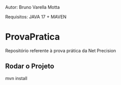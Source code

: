 Autor: Bruno Varella Motta

Requisitos: JAVA 17 + MAVEN 

# ProvaPratica
Repositório referente à prova prática da Net Precision

## Rodar o Projeto
mvn install


